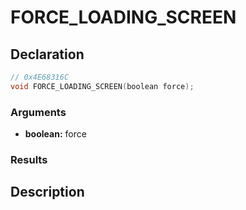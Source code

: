 # FORCE_LOADING_SCREEN

## Declaration
```cpp
// 0x4E68316C
void FORCE_LOADING_SCREEN(boolean force);
```

### Arguments
- **boolean:** force

### Results

## Description
